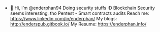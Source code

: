 - 👋 Hi, I’m @enderphan94
Doing security stuffs :D 
Blockchain Security seems interesting, tho
Pentest - Smart contracts audits
Reach me: https://www.linkedin.com/in/enderphan/
My blogs: http://enderspub.gitbook.io/
My Resume: https://enderphan.info/
